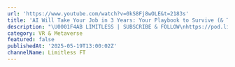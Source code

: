 ```yaml
---
url: 'https://www.youtube.com/watch?v=0kS8Fj8wOLE&t=2183s'
title: 'AI Will Take Your Job in 3 Years: Your Playbook to Survive (& Thrive)'
description: "\U0001F4AB LIMITLESS | SUBSCRIBE & FOLLOW\nhttps://pod.link/1813210890\nhttps://x.com/LimitlessFT\n\n------\nIn this eye-opening episode, Arjun Bhuptani joins us to unpack the provocative thesis behind his viral t..."
category: VR & Metaverse
featured: false
publishedAt: '2025-05-19T13:00:02Z'
channelName: Limitless FT
---
```


